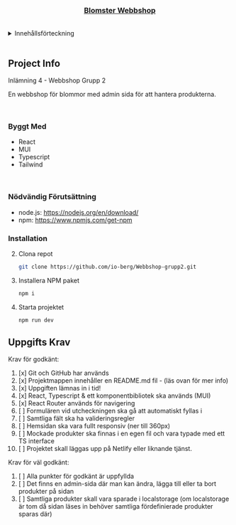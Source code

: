 <!-- PROJECT LOGO -->
<br />
<div align="center">
  <a href="https://github.com/io-berg/Webbshop-grupp2">
    <h3 align="center">Blomster Webbshop</h3>
  </a>
</div>
<br />

<!-- TABLE OF CONTENTS -->
<details>
  <summary>Innehållsförteckning</summary>
  <ol>
    <li>
      <a href="#project-info">Projekt Info</a>
      <ul>
        <li><a href="#byggt-med">Byggt med</a></li>
      </ul>
    </li>
    <li>
      <a href="#installation">Installation</a>
    </li>
    <li><a href="#uppgifts-krav">Uppgifts Krav</a></li>
  </ol>
</details>
<br />

<!-- ABOUT THE PROJECT -->

## Project Info

Inlämning 4 - Webbshop Grupp 2

En webbshop för blommor med admin sida för att hantera produkterna.

<br/>

### Byggt Med

- React
- MUI
- Typescript
- Tailwind

<br/>

<!-- GETTING STARTED -->

### Nödvändig Förutsättning

- node.js: https://nodejs.org/en/download/
- npm: https://www.npmjs.com/get-npm

### Installation

2. Clona repot
   ```sh
   git clone https://github.com/io-berg/Webbshop-grupp2.git
   ```
3. Installera NPM paket
   ```sh
   npm i
   ```
4. Starta projektet
   ```sh
   npm run dev
   ```

## Uppgifts Krav

Krav för godkänt:

1. [x] Git och GitHub har används
2. [x] Projektmappen innehåller en README.md fil - (läs ovan för mer info)
3. [x] Uppgiften lämnas in i tid!
4. [x] React, Typescript & ett komponentbibliotek ska används (MUI)
5. [x] React Router används för navigering
6. [ ] Formulären vid utcheckningen ska gå att automatiskt fyllas i
7. [ ] Samtliga fält ska ha valideringsregler
8. [ ] Hemsidan ska vara fullt responsiv (ner till 360px)
9. [ ] Mockade produkter ska finnas i en egen fil och vara typade med ett TS interface
10. [ ] Projektet skall läggas upp på Netlify eller liknande tjänst.

Krav för väl godkänt:

1. [ ] Alla punkter för godkänt är uppfyllda
2. [ ] Det finns en admin-sida där man kan ändra, lägga till eller ta bort produkter på sidan
3. [ ] Samtliga produkter skall vara sparade i localstorage (om localstorage är tom då sidan läses in behöver samtliga fördefinierade produkter sparas där)
